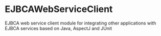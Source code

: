 EJBCAWebServiceClient
=====================

EJBCA web service client module for integrating other applications with EJBCA services based on Java, AspectJ and JUnit